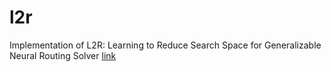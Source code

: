 # l2r
Implementation of L2R: Learning to Reduce Search Space for Generalizable Neural Routing Solver [link](https://arxiv.org/abs/2503.03137)
